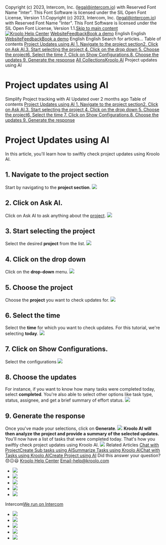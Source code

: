 Copyright (c) 2023, Intercom, Inc. (legal@intercom.io) with Reserved Font Name "Inter". This Font Software is licensed under the SIL Open Font License, Version 1.1.Copyright (c) 2023, Intercom, Inc. (legal@intercom.io) with Reserved Font Name "Inter". This Font Software is licensed under the SIL Open Font License, Version 1.1.[Skip to main content](https://help.kroolo.com/en/articles/10853525-project-updates-using-ai#main-content)
[![Kroolo Help Center](https://downloads.intercomcdn.com/i/o/h4qkzypg/611116/ee699fbf23fef0f6d8d4f666d84c/37cdcedd14003d8fdcfdeda0a05c09cb)](https://help.kroolo.com/en/)
[Website](https://kroolo.com/)[Feedback](https://kroolo.featurebase.app/)[Book a demo](https://kroolo.com/book-demo)
English
English
[Website](https://kroolo.com/)[Feedback](https://kroolo.featurebase.app/)[Book a demo](https://kroolo.com/book-demo)
English
English
Search for articles...
Table of contents
[Project Updates using AI ](https://help.kroolo.com/en/articles/10853525-project-updates-using-ai#h_40a8afe5eb)[1. Navigate to the project section](https://help.kroolo.com/en/articles/10853525-project-updates-using-ai#h_87c40e6d54)[2. Click on Ask AI.](https://help.kroolo.com/en/articles/10853525-project-updates-using-ai#h_aefd2db14a)[3. Start selecting the project ](https://help.kroolo.com/en/articles/10853525-project-updates-using-ai#h_1b172030a8)[4. Click on the drop down ](https://help.kroolo.com/en/articles/10853525-project-updates-using-ai#h_9601c27bfb)[5. Choose the project](https://help.kroolo.com/en/articles/10853525-project-updates-using-ai#h_5f1b833af1)[6. Select the time ](https://help.kroolo.com/en/articles/10853525-project-updates-using-ai#h_d998d7fc11)[7. Click on Show Configurations.](https://help.kroolo.com/en/articles/10853525-project-updates-using-ai#h_62d85387c8)[8. Choose the updates ](https://help.kroolo.com/en/articles/10853525-project-updates-using-ai#h_9c00ab93ef)[9. Generate the response](https://help.kroolo.com/en/articles/10853525-project-updates-using-ai#h_405cdb2155)
[All Collections](https://help.kroolo.com/en/)[Kroolo AI](https://help.kroolo.com/en/collections/9304754-kroolo-ai)
Project updates using AI
# Project updates using AI
Simplify Project tracking with AI
Updated over 2 months ago
Table of contents
[Project Updates using AI ](https://help.kroolo.com/en/articles/10853525-project-updates-using-ai#h_40a8afe5eb)[1. Navigate to the project section](https://help.kroolo.com/en/articles/10853525-project-updates-using-ai#h_87c40e6d54)[2. Click on Ask AI.](https://help.kroolo.com/en/articles/10853525-project-updates-using-ai#h_aefd2db14a)[3. Start selecting the project ](https://help.kroolo.com/en/articles/10853525-project-updates-using-ai#h_1b172030a8)[4. Click on the drop down ](https://help.kroolo.com/en/articles/10853525-project-updates-using-ai#h_9601c27bfb)[5. Choose the project](https://help.kroolo.com/en/articles/10853525-project-updates-using-ai#h_5f1b833af1)[6. Select the time ](https://help.kroolo.com/en/articles/10853525-project-updates-using-ai#h_d998d7fc11)[7. Click on Show Configurations.](https://help.kroolo.com/en/articles/10853525-project-updates-using-ai#h_62d85387c8)[8. Choose the updates ](https://help.kroolo.com/en/articles/10853525-project-updates-using-ai#h_9c00ab93ef)[9. Generate the response](https://help.kroolo.com/en/articles/10853525-project-updates-using-ai#h_405cdb2155)
# Project Updates using AI 
In this article, you'll learn how to swiftly check project updates using Kroolo AI.
## 1. Navigate to the project section
Start by navigating to the **project section**.
[![](https://downloads.intercomcdn.com/i/o/h4qkzypg/1431761765/34aa4a3c24fe7bc12f7e600f4150/8fe59be6-800e-4d6e-b13d-edca80adfc4b.gif?expires=1747842300&signature=7fff9372d8072c131bd7d6ba797987b0fdf3b609ab2733af685b0da189baefc1&req=dSQkF854nIZZXPMW1HO4zQSu38teOGjNRc2mtxbvYXMvAfmn0PBiFc%2BcTFkv%0AHpUE178RkcyDqWvwW8s%3D%0A)](https://downloads.intercomcdn.com/i/o/h4qkzypg/1431761765/34aa4a3c24fe7bc12f7e600f4150/8fe59be6-800e-4d6e-b13d-edca80adfc4b.gif?expires=1747842300&signature=7fff9372d8072c131bd7d6ba797987b0fdf3b609ab2733af685b0da189baefc1&req=dSQkF854nIZZXPMW1HO4zQSu38teOGjNRc2mtxbvYXMvAfmn0PBiFc%2BcTFkv%0AHpUE178RkcyDqWvwW8s%3D%0A)
## **2.** Click on **Ask AI**.
Click on Ask AI to ask anything about the [project](https://help.kroolo.com/en/articles/9795542-manage-projects-in-kroolo).
[![](https://downloads.intercomcdn.com/i/o/h4qkzypg/1431761771/a57496a0b5c66c13a648dce2e98a/fef8ee0a-7739-476c-8d19-d63943e37d48.gif?expires=1747842300&signature=c717473971a01d1e029ae9d2903bb08e254f8d470810533ac5d99671328e257d&req=dSQkF854nIZYWPMW1HO4zSTDkh7FYqx%2B08%2FtvbTD6jjfoO99rHkH1XLJO0vC%0AK8%2BK%2B0ofD6c86PsfufA%3D%0A)](https://downloads.intercomcdn.com/i/o/h4qkzypg/1431761771/a57496a0b5c66c13a648dce2e98a/fef8ee0a-7739-476c-8d19-d63943e37d48.gif?expires=1747842300&signature=c717473971a01d1e029ae9d2903bb08e254f8d470810533ac5d99671328e257d&req=dSQkF854nIZYWPMW1HO4zSTDkh7FYqx%2B08%2FtvbTD6jjfoO99rHkH1XLJO0vC%0AK8%2BK%2B0ofD6c86PsfufA%3D%0A)
## **3.** Start selecting the project 
Select the desired **project** from the list.
[![](https://downloads.intercomcdn.com/i/o/h4qkzypg/1431761766/8d188d08939c34880feadf93767d/0f590847-b079-44bf-af8e-827561e5063c.gif?expires=1747842300&signature=b1bc412045e394e03eb4368f46aedd4da85c2a14e56da0fe7c4867fc0969d6cf&req=dSQkF854nIZZX%2FMW1HO4zYKJc4q0xzW0EbFrdnBA%2F83DnriUCrsUXZLHFSxJ%0AO6OrTBEFDwZYxBthMD4%3D%0A)](https://downloads.intercomcdn.com/i/o/h4qkzypg/1431761766/8d188d08939c34880feadf93767d/0f590847-b079-44bf-af8e-827561e5063c.gif?expires=1747842300&signature=b1bc412045e394e03eb4368f46aedd4da85c2a14e56da0fe7c4867fc0969d6cf&req=dSQkF854nIZZX%2FMW1HO4zYKJc4q0xzW0EbFrdnBA%2F83DnriUCrsUXZLHFSxJ%0AO6OrTBEFDwZYxBthMD4%3D%0A)
## **4. Click on the drop down**
Click on the **drop-down** menu.
[![](https://downloads.intercomcdn.com/i/o/h4qkzypg/1431761770/81879054b6cd3488543d06cb281a/cef786fd-192c-409d-9430-326fc145c1e0.gif?expires=1747842300&signature=05cc837cdce5241f5e1b51692b83bc3de42a4ac1ed4dd12a37cbb541eb24d5d6&req=dSQkF854nIZYWfMW1HO4zayfHAKUuGvQ4CMjXqtPYXtKFf48k%2BC5PJLfBtHB%0AF6cmLIsuLOTsN%2BQXc%2Fo%3D%0A)](https://downloads.intercomcdn.com/i/o/h4qkzypg/1431761770/81879054b6cd3488543d06cb281a/cef786fd-192c-409d-9430-326fc145c1e0.gif?expires=1747842300&signature=05cc837cdce5241f5e1b51692b83bc3de42a4ac1ed4dd12a37cbb541eb24d5d6&req=dSQkF854nIZYWfMW1HO4zayfHAKUuGvQ4CMjXqtPYXtKFf48k%2BC5PJLfBtHB%0AF6cmLIsuLOTsN%2BQXc%2Fo%3D%0A)
## **5. Choose the project**
Choose the **project** you want to check updates for.
[![](https://downloads.intercomcdn.com/i/o/h4qkzypg/1431761772/5b96f94585073b8d80f4ce0bdf96/3ee0106b-bca8-4b94-b57c-5ad7aef500a8.gif?expires=1747842300&signature=dce6e8e2c3f6a989f11078fd9c55eba34e44e4e8ec96558fa07f2cf7faf60452&req=dSQkF854nIZYW%2FMW1HO4zW2YhFOeLrKm3vD4o62p%2Flm79lGvOQG9GX7bnyfL%0Aa%2FcS2HJ5AunrrynYEaU%3D%0A)](https://downloads.intercomcdn.com/i/o/h4qkzypg/1431761772/5b96f94585073b8d80f4ce0bdf96/3ee0106b-bca8-4b94-b57c-5ad7aef500a8.gif?expires=1747842300&signature=dce6e8e2c3f6a989f11078fd9c55eba34e44e4e8ec96558fa07f2cf7faf60452&req=dSQkF854nIZYW%2FMW1HO4zW2YhFOeLrKm3vD4o62p%2Flm79lGvOQG9GX7bnyfL%0Aa%2FcS2HJ5AunrrynYEaU%3D%0A)
## **6. Select the time**
Select the **time** for which you want to check updates. For this tutorial, we're selecting **today**.
[![](https://downloads.intercomcdn.com/i/o/h4qkzypg/1431761781/e22b55f905ce198dcdb792ba6c40/51a90960-973c-4932-91fe-3c80016753cd.gif?expires=1747842300&signature=32c2d9653ba16aea35b51c19a1990915be0f50ba7b41b4cf9ce2636227538a77&req=dSQkF854nIZXWPMW1HO4zeJFPFuh%2Fw9Izv%2FE4kGEHT7WqRAEX3Xu1QWdbEnI%0AMcCSxU0fffM1SbQA5%2BM%3D%0A)](https://downloads.intercomcdn.com/i/o/h4qkzypg/1431761781/e22b55f905ce198dcdb792ba6c40/51a90960-973c-4932-91fe-3c80016753cd.gif?expires=1747842300&signature=32c2d9653ba16aea35b51c19a1990915be0f50ba7b41b4cf9ce2636227538a77&req=dSQkF854nIZXWPMW1HO4zeJFPFuh%2Fw9Izv%2FE4kGEHT7WqRAEX3Xu1QWdbEnI%0AMcCSxU0fffM1SbQA5%2BM%3D%0A)
## **7.** Click on **Show Configurations**.
Select the configurations 
[![](https://downloads.intercomcdn.com/i/o/h4qkzypg/1431761777/e34e30cb4ac2f05d6ccf2140f5fc/65449b9d-0228-44db-88c3-e8fe9f56a4ed.gif?expires=1747842300&signature=d8353d251b95c0288a463fe6571098e59bde68716c6ad8721430263e334cb737&req=dSQkF854nIZYXvMW1HO4zS6VEa3NDalm%2Fzch3JB8TKcTeO0ERWu9K7ptC2sv%0ATQVUTCUgK9nv4mRzMBI%3D%0A)](https://downloads.intercomcdn.com/i/o/h4qkzypg/1431761777/e34e30cb4ac2f05d6ccf2140f5fc/65449b9d-0228-44db-88c3-e8fe9f56a4ed.gif?expires=1747842300&signature=d8353d251b95c0288a463fe6571098e59bde68716c6ad8721430263e334cb737&req=dSQkF854nIZYXvMW1HO4zS6VEa3NDalm%2Fzch3JB8TKcTeO0ERWu9K7ptC2sv%0ATQVUTCUgK9nv4mRzMBI%3D%0A)
## **8. Choose the updates**
For instance, if you want to know how many tasks were completed today, select **completed**. You're also able to select other options like task type, status, assignee, and get a brief summary of effort status.
[![](https://downloads.intercomcdn.com/i/o/h4qkzypg/1431761783/f515cff0d3f72246cea921bd4a56/1f0086f2-8fc8-4f4b-8aa3-2eb907c2392b.gif?expires=1747842300&signature=ae020e48f47e018d62d547957ba14e461f1cdf94a84f6bd0105b3f4d332e5bbc&req=dSQkF854nIZXWvMW1HO4zcD7fYzvDUKOQ%2F1%2FObrCfxAczylc6lb9r7%2BIlz2S%0AwhFJSsUsxfMWSIfj16I%3D%0A)](https://downloads.intercomcdn.com/i/o/h4qkzypg/1431761783/f515cff0d3f72246cea921bd4a56/1f0086f2-8fc8-4f4b-8aa3-2eb907c2392b.gif?expires=1747842300&signature=ae020e48f47e018d62d547957ba14e461f1cdf94a84f6bd0105b3f4d332e5bbc&req=dSQkF854nIZXWvMW1HO4zcD7fYzvDUKOQ%2F1%2FObrCfxAczylc6lb9r7%2BIlz2S%0AwhFJSsUsxfMWSIfj16I%3D%0A)
## **9.** Generate the response
Once you've made your selections, click on **Generate**.
[![](https://downloads.intercomcdn.com/i/o/h4qkzypg/1431761779/bac59d41038fbe1286ae7a128852/21a8475f-92e8-4f8f-93bc-e8e4de6a70f8.gif?expires=1747842300&signature=9cd0367dd2bcee3e6d58e4c0659e595de25f86e5f6cf190687e8ebfeef7e5fa9&req=dSQkF854nIZYUPMW1HO4zYJhEoQf6Q3I9aI5ggS7ah0V2o7L6gydttGCfEYZ%0A3h4ZrXjoOyB3%2FBFeWbc%3D%0A)](https://downloads.intercomcdn.com/i/o/h4qkzypg/1431761779/bac59d41038fbe1286ae7a128852/21a8475f-92e8-4f8f-93bc-e8e4de6a70f8.gif?expires=1747842300&signature=9cd0367dd2bcee3e6d58e4c0659e595de25f86e5f6cf190687e8ebfeef7e5fa9&req=dSQkF854nIZYUPMW1HO4zYJhEoQf6Q3I9aI5ggS7ah0V2o7L6gydttGCfEYZ%0A3h4ZrXjoOyB3%2FBFeWbc%3D%0A)
**Kroolo AI will then analyze the project and provide a summary of the selected updates.**
You'll now have a list of tasks that were completed today. That's how you swiftly check project updates using Kroolo AI.
[![](https://downloads.intercomcdn.com/i/o/h4qkzypg/1431788469/db9096a939c2aba5e6c0a9478cb4/cta+2.png?expires=1747842300&signature=b0d6d69a0548d9455d50c0680ed46ee72ecc28bcd40816f5741296e1ae93aad9&req=dSQkF852lYVZUPMW1HO4zcR6tFr9GCisLGRWYbzCxV4b3ZZXgmm%2FY6iriuoY%0A0yjLfY%2FI832diY2sDnQ%3D%0A)](https://downloads.intercomcdn.com/i/o/h4qkzypg/1431788469/db9096a939c2aba5e6c0a9478cb4/cta+2.png?expires=1747842300&signature=b0d6d69a0548d9455d50c0680ed46ee72ecc28bcd40816f5741296e1ae93aad9&req=dSQkF852lYVZUPMW1HO4zcR6tFr9GCisLGRWYbzCxV4b3ZZXgmm%2FY6iriuoY%0A0yjLfY%2FI832diY2sDnQ%3D%0A)
Related Articles
[Chat with Project](https://help.kroolo.com/en/articles/9258475-chat-with-project)[Create Sub tasks using AI](https://help.kroolo.com/en/articles/9498236-create-sub-tasks-using-ai)[Summarize Tasks using Kroolo AI](https://help.kroolo.com/en/articles/10229254-summarize-tasks-using-kroolo-ai)[Chat with Tasks using Kroolo AI](https://help.kroolo.com/en/articles/10255499-chat-with-tasks-using-kroolo-ai)[Create Project using AI](https://help.kroolo.com/en/articles/10911787-create-project-using-ai)
Did this answer your question?
😞😐😃
[Kroolo Help Center](https://help.kroolo.com/en/)
Email-help@kroolo.com
  * [![](https://intercom.help/kroolo/assets/svg/icon:social-facebook/FFFFFF)](https://www.facebook.com/profile.php?id=61553808299270)
  * [![](https://intercom.help/kroolo/assets/svg/icon:social-linkedin/FFFFFF)](https://www.linkedin.com/company/getkroolo)
  * [![](https://intercom.help/kroolo/assets/svg/icon:social-instagram/FFFFFF)](https://www.instagram.com/getkroolo)
  * [![](https://intercom.help/kroolo/assets/svg/icon:social-youtube/FFFFFF)](https://www.youtube.com/@getkroolo/featured)
  * [![](https://intercom.help/kroolo/assets/svg/icon:social-twitter-x/FFFFFF)](https://www.twitter.com/getkroolo)


Intercom[We run on Intercom](https://www.intercom.com/intercom-link?company=Kroolo&solution=customer-support&utm_campaign=intercom-link&utm_content=We+run+on+Intercom&utm_medium=help-center&utm_referrer=https%3A%2F%2Fhelp.kroolo.com%2Fen%2Farticles%2F10853525-project-updates-using-ai&utm_source=desktop-web)
  * [![](https://intercom.help/kroolo/assets/svg/icon:social-facebook/FFFFFF)](https://www.facebook.com/profile.php?id=61553808299270)
  * [![](https://intercom.help/kroolo/assets/svg/icon:social-linkedin/FFFFFF)](https://www.linkedin.com/company/getkroolo)
  * [![](https://intercom.help/kroolo/assets/svg/icon:social-instagram/FFFFFF)](https://www.instagram.com/getkroolo)
  * [![](https://intercom.help/kroolo/assets/svg/icon:social-youtube/FFFFFF)](https://www.youtube.com/@getkroolo/featured)
  * [![](https://intercom.help/kroolo/assets/svg/icon:social-twitter-x/FFFFFF)](https://www.twitter.com/getkroolo)


